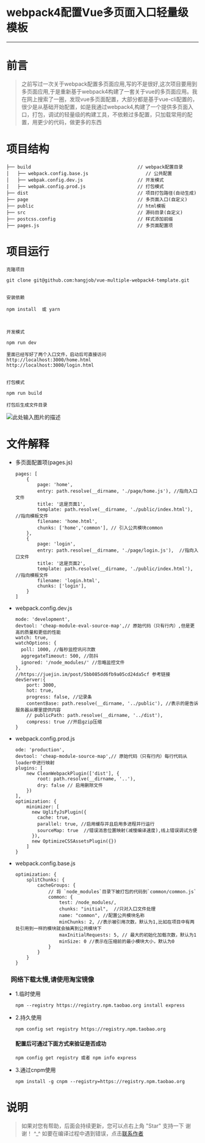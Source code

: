 # webpack4配置Vue多页面入口轻量级模板

------

# 前言

  > 之前写过一次关于webpack配置多页面应用,写的不是很好,这次项目要用到多页面应用,于是重新基于webpack4构建了一套关于vue的多页面应用。我在网上搜索了一圈，发现vue多页面配置，大部分都是基于vue-cli配置的，很少是从基础开始配置，如是我通过webpack4,构建了一个提供多页面入口，打包，调试的轻量级的构建工具，不依赖过多配置，只加载常用的配置，用更少的代码，做更多的东西


# 项目结构
```
├── build                                       // webpack配置目录
│   ├── webpack.config.base.js                     // 公共配置
│   ├── webpak.config.dev.js                    // 开发模式
│   ├── webpak.config.prod.js                   // 打包模式
├── dist                                        // 项目打包路径(自动生成)
├── page                                        // 多页面入口(自定义)
├── public                                      // html模板
├── src                                         // 源码目录(自定义)
├── postcss.config                              // 样式添加前缀
├── pages.js                                    // 多页面配置项
```
# 项目运行
    
   
    
    克隆项目

    git clone git@github.com:hangjob/vue-multiple-webpack4-template.git
   
  
    安装依赖

    npm install  或 yarn
   

  
    开发模式

    npm run dev

    里面已经写好了两个入口文件，启动后可直接访问
    http://localhost:3000/home.html
    http://localhost:3000/login.html
  
    
    打包模式

    npm run build

    打包后生成文件目录
    
![此处输入图片的描述][1]



# 文件解释

*   多页面配置项(pages.js)
    ```
    pages: [
        {
            page: 'home',
            entry: path.resolve(__dirname, './page/home.js'), //指向入口文件
            title: '这是页面1',
            template: path.resolve(__dirname, './public/index.html'), //指向模板文件
            filename: 'home.html',
            chunks: ['home','common'], // 引入公共模块common
        },
        {
            page: 'login',
            entry: path.resolve(__dirname, './page/login.js'),  //指向入口文件
            title: '这是页面2',
            template: path.resolve(__dirname, './public/index.html'), //指向模板文件
            filename: 'login.html',
            chunks: ['login'],
        }
    ]

    ```
*   webpack.config.dev.js
    ```
    mode: 'development',
    devtool: 'cheap-module-eval-source-map',// 原始代码（只有行内）,但是更高的质量和更低的性能
    watch: true,
    watchOptions: {
      poll: 1000, //每秒监控讯问次数
      aggregateTimeout: 500, //防抖
      ignored: '/node_modules/' //忽略监控文件 
    },
    //https://juejin.im/post/5bb085dd6fb9a05cd24da5cf 参考链接
    devServer:{
        port: 3000,
        hot: true,
        progress: false, //记录条
        contentBase: path.resolve(__dirname, '../public'), //表示的是告诉服务器从哪里提供内容
        // publicPath: path.resolve(__dirname, '../dist'),
        compress: true //开启gzip压缩
    }
    ```

*   webpack.config.prod.js
    ```
    ode: 'production',
    devtool: 'cheap-module-source-map',// 原始代码（只有行内）每行代码从loader中进行映射
    plugins: [
        new CleanWebpackPlugin(['dist'], { 
            root: path.resolve(__dirname, '..'),
            dry: false // 启用删除文件
        })
    ],
    optimization: {
        minimizer: [
          new UglifyJsPlugin({
            cache: true,
            parallel: true, //启用缓存并且启用多进程并行运行
            sourceMap: true  //错误消息位置映射(减慢编译速度),线上错误调试方便
          }),
          new OptimizeCSSAssetsPlugin({})
        ]
    }
    ```

*   webpack.config.base.js
    ```
    optimization: {
		splitChunks: {
			cacheGroups: {
                // 将 `node_modules`目录下被打包的代码到`common/common.js`
				common: {
					test: /node_modules/,
					chunks: "initial",  //只对入口文件处理
					name: "common", //配置公共模块名称
                    minChunks: 2, //表示被引用次数，默认为1,比如在项目中有两处引用到一样的模块就会抽离到公共模块下
					maxInitialRequests: 5, // 最大的初始化加载次数，默认为1
					minSize: 0 //表示在压缩前的最小模块大小，默认为0
                }
			}
		}
	}
    ```

### &nbsp;&nbsp;&nbsp;网络下载太慢,请使用淘宝镜像

* 1.临时使用

    ```
    npm --registry https://registry.npm.taobao.org install express
    ```

* 2.持久使用

    ```
    npm config set registry https://registry.npm.taobao.org
    ```
    #### 配置后可通过下面方式来验证是否成功 

    ```
    npm config get registry 或者 npm info express
    ```

* 3.通过cnpm使用

    ```
    npm install -g cnpm --registry=https://registry.npm.taobao.org
    ```

# 说明

>  如果对您有帮助，后面会持续更新，您可以点右上角 "Star" 支持一下 谢谢！ ^_^
>  如要在编译过程中遇到错误，点击[联系作者](https://www.vipbic.com/ourselves.html)


  [1]: https://www.vipbic.com/uploads/20190301/2ffbb06148c07174e2d29dce8f69d388.png